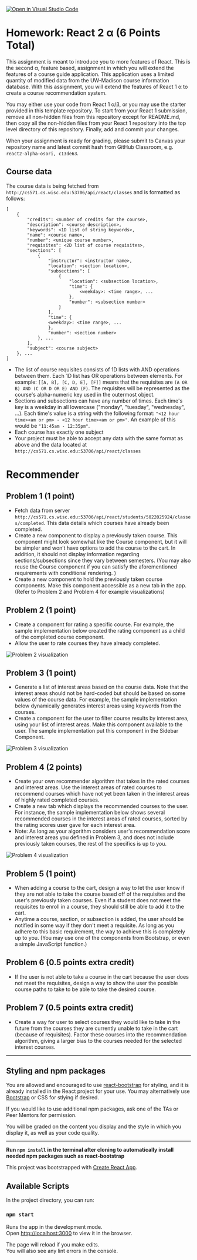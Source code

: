 [![Open in Visual Studio Code](https://classroom.github.com/assets/open-in-vscode-f059dc9a6f8d3a56e377f745f24479a46679e63a5d9fe6f495e02850cd0d8118.svg)](https://classroom.github.com/online_ide?assignment_repo_id=6094011&assignment_repo_type=AssignmentRepo)
# Homework: React 2 α (6 Points Total)

This assignment is meant to introduce you to more features of React. This is the second α, feature based, assignment in which you will extend the features of a course guide application. This application uses a limited quantity of modified data from the UW-Madison course information database. With this assignment, you will extend the features of React 1 α to create a course recommendation system.

You may either use your code from React 1 α/β, or you may use the starter provided in this template repository. To start from your React 1 submission, remove all non-hidden files from this repository except for README.md, then copy all the non-hidden files from your React 1 repository into the top level directory of this repository. Finally, add and commit your changes.

When your assignment is ready for grading, please submit to Canvas your repository name and latest commit hash from GitHub Classroom, e.g. `react2-alpha-osori, c13de63`.

## Course data

The course data is being fetched from `http://cs571.cs.wisc.edu:53706/api/react/classes` and is formatted as follows:

```
[
    {
        "credits": <number of credits for the course>,
        "description": <course description>,
        "keywords": <1D list of string keywords>,
        "name": <course name>,
        "number": <unique course number>,
        "requisites": <2D list of course requisites>,
        "sections": [
            {
                "instructor": <instructor name>,
                "location": <section location>,
                "subsections": [
                    {
                        "location": <subsection location>,
                        "time": {
                            <weekday>: <time range>, ...
                        },
    					"number": <subsection number>
                    }
                ],
                "time": {
                <weekday>: <time range>, ...
                },
				"number": <section number>
            }, ...
        ],
        "subject": <course subject>
    }, ...
]
```

- The list of course requisites consists of 1D lists with AND operations between them. Each 1D list has OR operations between elements. For example: `[[A, B], [C, D, E], [F]]` means that the requisites are `(A OR B) AND (C OR D OR E) AND (F)`. The requisites will be represented as the course's alpha-numeric key used in the outermost object.
- Sections and subsections can have any number of times. Each time's key is a weekday in all lowercase ("monday", "tuesday", "wednesday", ...). Each time's value is a string with the following format: `"<12 hour time><am or pm> - <12 hour time><am or pm>"`. An example of this would be `"11:45am - 12:35pm"`.
- Each course has exactly one subject
- Your project must be able to accept any data with the same format as above and the data located at `http://cs571.cs.wisc.edu:53706/api/react/classes`

# Recommender

## Problem 1 (1 point)

- Fetch data from server `http://cs571.cs.wisc.edu:53706/api/react/students/5022025924/classes/completed`. This data details which courses have already been completed.
- Create a new component to display a previously taken course. This component might look somewhat like the Course component, but it will be simpler and won’t have options to add the course to the cart. In addition, it should not display information regarding sections/subsections since they vary between semesters. (You may also reuse the Course component if you can satisfy the aforementioned requirements with conditional rendering. )
- Create a new component to hold the previously taken course components. Make this component accessible as a new tab in the app. (Refer to Problem 2 and Problem 4 for example visualizations)

## Problem 2 (1 point)

- Create a component for rating a specific course. For example, the sample implementation below created the rating component as a child of the completed course component.
- Allow the user to rate courses they have already completed.


![Problem 2 visualization](https://drive.google.com/uc?export=view&id=1543f5d7fxOj4kLfVg6R08dMU--UQro8g)

## Problem 3 (1 point)

- Generate a list of interest areas based on the course data. Note that the interest areas should not be hard-coded but should be based on some values of the course data. For example, the sample implementation below dynamically generates interest areas using keywords from the courses.
- Create a component for the user to filter course results by interest area, using your list of interest areas. Make this component available to the user. The sample implementation put this component in the Sidebar Component.

![Problem 3 visualization](https://drive.google.com/uc?export=view&id=1ClPka8GRXYejO5BUGpPmlIHGDmO-rIhF)

## Problem 4 (2 points)

- Create your own recommender algorithm that takes in the rated courses and interest areas. Use the interest areas of rated courses to recommend courses which have not yet been taken in the interest areas of highly rated completed courses.
- Create a new tab which displays the recommended courses to the user. For instance, the sample implementation below shows several recommended courses in the interest areas of rated courses, sorted by the rating scores user gave for each interest area.
- Note: As long as your algorithm considers user's recommendation score and interest areas you defined in Problem 3, and does not include previously taken courses, the rest of the specifics is up to you.


![Problem 4 visualization](https://drive.google.com/uc?export=view&id=1fjM6VEy118h3dwECWinCCE6AMfLBS1_h)

## Problem 5 (1 point)

- When adding a course to the cart, design a way to let the user know if they are not able to take the course based off of the requisites and the user's previously taken courses. Even if a student does not meet the requisites to enroll in a course, they should still be able to add it to the cart.
- Anytime a course, section, or subsection is added, the user should be notified in some way if they don't meet a requisite. As long as you adhere to this basic requirement, the way to achieve this is completely up to you. (You may use one of the components from Bootstrap, or even a simple JavaScript function.)

## Problem 6 (0.5 points extra credit)

- If the user is not able to take a course in the cart because the user does not meet the requisites, design a way to show the user the possible course paths to take to be able to take the desired course.

## Problem 7 (0.5 points extra credit)

- Create a way for user to select courses they would like to take in the future from the courses they are currently unable to take in the cart (because of requisites). Factor these courses into the recommendation algorithm, giving a larger bias to the courses needed for the selected interest courses.

---

## Styling and npm packages

You are allowed and encouraged to use [react-bootstrap](https://react-bootstrap.github.io/) for styling, and it is already installed in the React project for your use. You may alternatively use [Bootstrap](https://getbootstrap.com/) or CSS for stlying if desired.

If you would like to use additional npm packages, ask one of the TAs or Peer Mentors for permission.

You will be graded on the content you display and the style in which you display it, as well as your code quality.

---

**Run `npm install` in the terminal after cloning to automatically install needed npm packages such as react-bootstrap**

This project was bootstrapped with [Create React App](https://github.com/facebook/create-react-app).

## Available Scripts

In the project directory, you can run:

### `npm start`

Runs the app in the development mode.<br>
Open [http://localhost:3000](http://localhost:3000) to view it in the browser.

The page will reload if you make edits.<br>
You will also see any lint errors in the console.
